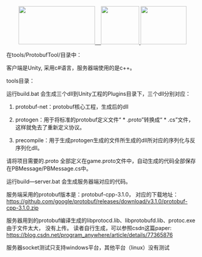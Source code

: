 <p align="center">
	<a href="https://unity3d.com/cn/">
	    <img src="https://huailiang.github.io/img/unity.jpeg" width="200" height="100">
    </a>
    <a href="https://huailiang.github.io/">
	    <img src="https://huailiang.github.io/img/cpp.jpeg" width="100" height="100">
    </a>
    <a href="https://huailiang.github.io/">
    	<img src="https://huailiang.github.io/img/avatar-Alex.jpg" width="120" height="100">
    </a>
</p>

在tools/ProtobufTool/目录中：

客户端是Unity, 采用c#语言，服务器端使用的是c++。


tools目录：

运行build.bat 会生成三个dll到Unity工程的Plugins目录下，三个dll分别对应：

1. protobuf-net：protobuf核心工程，生成后的dll

2. protogen：用于将标准的protobuf定义文件“ * .proto”转换成“ * .cs”文件，这样就免去了重新定义协议。

3. precompile：用于生成protogen生成的文件所生成的dll所对应的序列化与反序列化dll。

请将项目需要的.proto 全部定义在game.proto文件中，自动生成的代码全部保存在PBMessage/PBMessage.cs中。



运行build—server.bat 会生成服务器端对应的代码。

服务端采用的protobuf版本是：protobuf-cpp-3.1.0， 对应的下载地址：https://github.com/google/protobuf/releases/download/v3.1.0/protobuf-cpp-3.1.0.zip

服务器用到的protobuf编译生成的libprotocd.lib、libprotobufd.lib、protoc.exe由于文件太大， 没有上传。
读者自行生成，可以参照csdn这篇paper: https://blog.csdn.net/program_anywhere/article/details/77365876  

服务器socket测试只支持windows平台，其他平台（linux）没有测试
